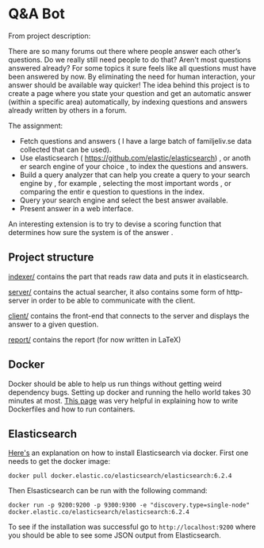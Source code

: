 # Q&A Bot
From project description:

There are so many forums out there where people answer each other’s questions.
Do we really still need people to do that? Aren't most questions answered
already? For some topics it sure feels like all questions must have been
answered by now. By eliminating the need for human interaction, your answer
should be available way quicker!  The idea behind this project is to create a
page where you state your question and get an automatic answer (within a
specific area) automatically, by indexing questions and answers already written
by others in a forum.

The assignment:
* Fetch questions and answers ( I have a large batch of familjeliv.se data
  collected that can be used).
* Use elasticsearch ( https://github.com/elastic/elasticsearch) , or anoth er
  search engine of your choice , to index the questions and answers.
* Build a query analyzer that can help you create a query to your search engine
  by , for example , selecting the most important words , or comparing the entir
  e question to questions in the index.
* Query your search engine and select the best answer available.
* Present answer in a web interface.

An interesting extension is to try to devise a scoring function that determines
how sure the system is of the answer .

## Project structure
[indexer/](indexer/) contains the part that reads raw data and puts it in
elasticsearch.

[server/](server/) contains the actual searcher, it also contains
some form of http-server in order to be able to communicate with the client.

[client/](client/) contains the front-end that connects to the server and
displays the answer to a given question.

[report/](report/) contains the report (for now written in LaTeX)

## Docker
Docker should be able to help us run things without getting weird dependency
bugs. Setting up docker and running the hello world takes 30 minutes at most.
[This page](https://docs.docker.com/get-started/part2/) was very helpful in
explaining how to write Dockerfiles and how to run containers.

## Elasticsearch
[Here's](https://www.elastic.co/guide/en/elasticsearch/reference/current/docker.html) an explanation on how to install Elasticsearch via docker.
First one needs to get the docker image:
```
docker pull docker.elastic.co/elasticsearch/elasticsearch:6.2.4
```
Then Elsasticsearch can be run with the following command:
```
docker run -p 9200:9200 -p 9300:9300 -e "discovery.type=single-node" docker.elastic.co/elasticsearch/elasticsearch:6.2.4
```
To see if the installation was successful go to `http://localhost:9200` where you should be able to see some JSON output from Elasticsearch.
